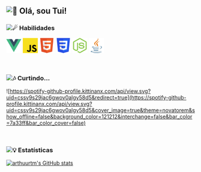 <h2>
  <img src="https://fonts.gstatic.com/s/e/notoemoji/latest/1f44b/512.gif" alt="👋" width="28" height="28">
  Olá, sou Tui!
</h2>

<h3>
  <img src="https://fonts.gstatic.com/s/e/notoemoji/latest/2604_fe0f/512.gif" alt="☄" width="24" height="24">
  Habilidades
</h3>

<p>
  <img alt="Vue.js" src="assets/vuejs.svg" width="40"/>
  <img alt="JavaScript" src="assets/javascript.svg" width="40"/>
  <img alt="HTML 5" src="assets/html5.svg" width="40"/>
  <img alt="CSS 3" src="assets/css3.svg" width="40" />
  <img alt="Node.js" src="assets/nodejs.svg" width="40" />
  <img alt="Java" src="assets/java.svg" width="40" />
</p>

<br>

<h3>
  <img src="https://fonts.gstatic.com/s/e/notoemoji/latest/1f3b6/512.gif" alt="🎶" width="32" height="32">
  Curtindo...
</h3>

![https://spotify-github-profile.kittinanx.com/api/view.svg?uid=cssv9s29jac6gwov0algy58d5&redirect=true](https://spotify-github-profile.kittinanx.com/api/view.svg?uid=cssv9s29jac6gwov0algy58d5&cover_image=true&theme=novatorem&show_offline=false&background_color=121212&interchange=false&bar_color=7a33ff&bar_color_cover=false)

<br>

<h3>
  <img src="https://fonts.gstatic.com/s/e/notoemoji/latest/1f4a1/512.gif" alt="💡" width="24" height="24">
  Estatísticas
</h3>

[![arthuurtm's GitHub stats](https://github-readme-stats.vercel.app/api?username=arthuurtm&show_icons=true&hide_title=true&include_all_commits=true&count_private=true&theme=tokyonight)](https://github.com/anuraghazra/github-readme-stats)
